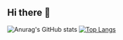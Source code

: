 ## Hi there 👋
![Anurag's GitHub stats](https://github-readme-stats.vercel.app/api?username=dhung0811&show_icons=true,&hide=contribs,&theme=swift)
[![Top Langs](https://github-readme-stats.vercel.app/api/top-langs/?username=dhung0811&hide=Jupiter_Notebook)](https://github.com/anuraghazra/github-readme-stats)
<!--
**dhung0811/dhung0811** is a ✨ _special_ ✨ repository because its `README.md` (this file) appears on your GitHub profile.

Here are some ideas to get you started:

- 🔭 I’m currently working on ...
- 🌱 I’m currently learning ...
- 👯 I’m looking to collaborate on ...
- 🤔 I’m looking for help with ...
- 💬 Ask me about ...
- 📫 How to reach me: ...
- 😄 Pronouns: ...
- ⚡ Fun fact: ...
-->
